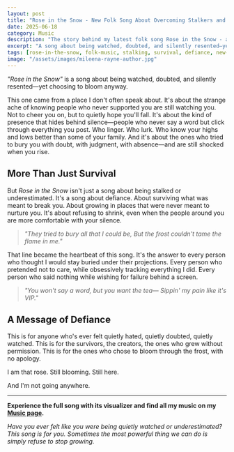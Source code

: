 ```yaml
---
layout: post
title: "Rose in the Snow - New Folk Song About Overcoming Stalkers and Doubters"
date: 2025-06-18
category: Music
description: "The story behind my latest folk song Rose in the Snow - about being stalked, underestimated, and quietly resented, yet choosing to bloom anyway. A defiant anthem for survivors."
excerpt: "A song about being watched, doubted, and silently resented—yet choosing to bloom anyway. This one came from a place I don't often speak about, about the strange ache of knowing people who never supported you are still watching you."
tags: [rose-in-the-snow, folk-music, stalking, survival, defiance, new-song]
image: "/assets/images/mileena-rayne-author.jpg"
---
```


*"Rose in the Snow"* is a song about being watched, doubted, and silently resented—yet choosing to bloom anyway.

This one came from a place I don't often speak about. It's about the strange ache of knowing people who never supported you are still watching you. Not to cheer you on, but to quietly hope you'll fall. It's about the kind of presence that hides behind silence—people who never say a word but click through everything you post. Who linger. Who lurk. Who know your highs and lows better than some of your family. And it's about the ones who tried to bury you with doubt, with judgment, with absence—and are still shocked when you rise.

## More Than Just Survival

But *Rose in the Snow* isn't just a song about being stalked or underestimated. It's a song about defiance. About surviving what was meant to break you. About growing in places that were never meant to nurture you. It's about refusing to shrink, even when the people around you are more comfortable with your silence.

> *"They tried to bury all that I could be, But the frost couldn't tame the flame in me."*

That line became the heartbeat of this song. It's the answer to every person who thought I would stay buried under their projections. Every person who pretended not to care, while obsessively tracking everything I did. Every person who said nothing while wishing for failure behind a screen.

> *"You won't say a word, but you want the tea— Sippin' my pain like it's VIP."*

## A Message of Defiance

This is for anyone who's ever felt quietly hated, quietly doubted, quietly watched. This is for the survivors, the creators, the ones who grew without permission. This is for the ones who chose to bloom through the frost, with no apology.

I am that rose. Still blooming. Still here.

And I'm not going anywhere.

---

**Experience the full song with its visualizer and find all my music on my [Music page](/music/).**

*Have you ever felt like you were being quietly watched or underestimated? This song is for you. Sometimes the most powerful thing we can do is simply refuse to stop growing.*
